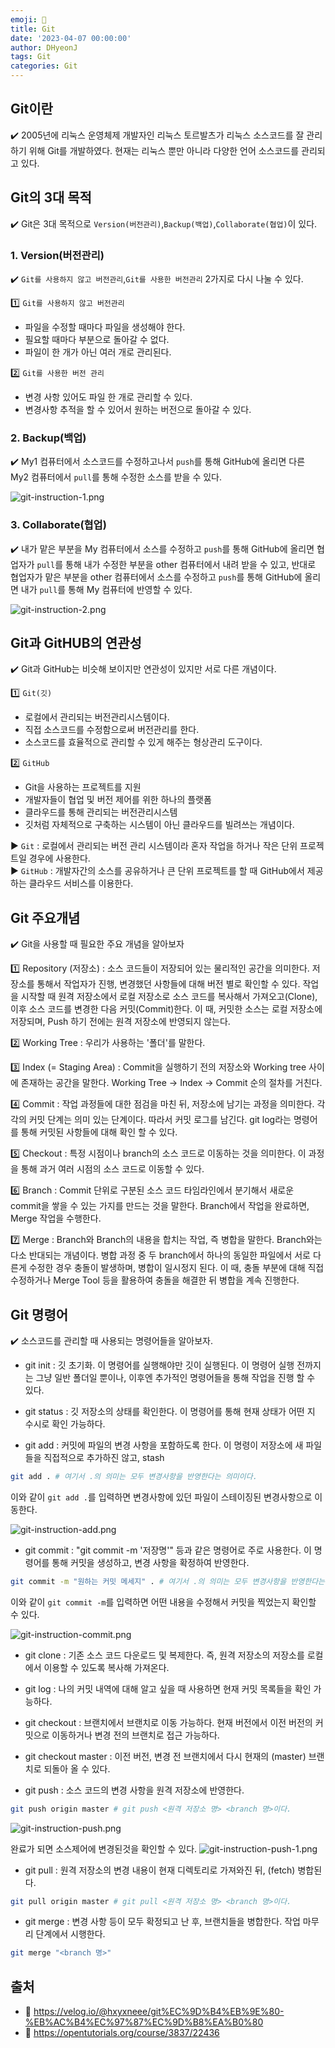 ```yaml
---
emoji: 📝
title: Git
date: '2023-04-07 00:00:00'
author: DHyeonJ
tags: Git
categories: Git
---
```


## Git이란

✔️ 2005년에 리눅스 운영체제 개발자인 리눅스 토르발츠가 리눅스 소스코드를 잘 관리하기 위해 Git를 개발하였다. 현재는 리눅스 뿐만 아니라 다양한 언어 소스코드를 관리되고 있다.

## Git의 3대 목적

✔️ Git은 3대 목적으로 `Version(버전관리)`,`Backup(백업)`,`Collaborate(협업)`이 있다.

### 1️. Version(버전관리)

✔️ `Git를 사용하지 않고 버전관리`,`Git를 사용한 버전관리` 2가지로 다시 나눌 수 있다.

  1️⃣ `Git를 사용하지 않고 버전관리`
  - 파일을 수정할 때마다 파일을 생성해야 한다.
  - 필요할 때마다 부분으로 돌아갈 수 없다.
  - 파일이 한 개가 아닌 여러 개로 관리된다.
  
  2️⃣ `Git를 사용한 버전 관리`
  - 변경 사항 있어도 파일 한 개로 관리할 수 있다.
  - 변경사항 추적을 할 수 있어서 원하는 버전으로 돌아갈 수 있다.

### 2. Backup(백업)

✔️ My1 컴퓨터에서 소스코드를 수정하고나서 `push`를 통해 GitHub에 올리면 다른 My2 컴퓨터에서 `pull`를 통해 수정한 소스를 받을 수 있다.

![git-instruction-1.png](git-instruction-1.png)

### 3. Collaborate(협업)

✔️ 내가 맡은 부분을 My 컴퓨터에서 소스를 수정하고 `push`를 통해 GitHub에 올리면 협업자가 `pull`를 통해 내가 수정한 부분을 other 컴퓨터에서 내려 받을 수 있고,
반대로 협업자가 맡은 부분을 other 컴퓨터에서 소스를 수정하고 `push`를 통해 GitHub에 올리면 내가 `pull`를 통해 My 컴퓨터에 반영할 수 있다.

![git-instruction-2.png](git-instruction-2.png)

## Git과 GitHUB의 연관성

✔️ Git과 GitHub는 비슷해 보이지만 연관성이 있지만 서로 다른 개념이다.

  1️⃣ `Git(깃)`
  - 로컬에서 관리되는 버전관리시스템이다.
  - 직접 소스코드를 수정함으로써 버전관리를 한다.
  - 소스코드를 효율적으로 관리할 수 있게 해주는 형상관리 도구이다.
  
  2️⃣ `GitHub`
  - Git을 사용하는 프로젝트를 지원
  - 개발자들이 협업 및 버전 제어를 위한 하나의 플랫폼
  - 클라우드를 통해 관리되는 버전관리시스템
  - 깃처럼 자체적으로 구축하는 시스템이 아닌 클라우드를 빌려쓰는 개념이다.

  ▶︎ `Git` :  로컬에서 관리되는 버전 관리 시스템이라 혼자 작업을 하거나 작은 단위 프로젝트일 경우에 사용한다.
  <br>
  ▶︎ `GitHub` : 개발자간의 소스를 공유하거나 큰 단위 프로젝트를 할 때 GitHub에서 제공하는 클라우드 서비스를 이용한다.

## Git 주요개념

✔️ Git을 사용할 때 필요한 주요 개념을 알아보자

1️⃣ Repository (저장소) : 소스 코드들이 저장되어 있는 물리적인 공간을 의미한다. 저장소를 통해서 작업자가 진행, 변경했던 사항들에 대해 버전 별로 확인할 수 있다.
작업을 시작할 때 원격 저장소에서 로컬 저장소로 소스 코드를 복사해서 가져오고(Clone), 이후 소스 코드를 변경한 다음 커밋(Commit)한다. 이 때, 커밋한 소스는 로컬 저장소에 저장되며, Push 하기 전에는 원격 저장소에 반영되지 않는다.

2️⃣ Working Tree : 우리가 사용하는 '폴더'를 말한다.

3️⃣ Index (= Staging Area) : Commit을 실행하기 전의 저장소와 Working tree 사이에 존재하는 공간을 말한다. Working Tree -> Index -> Commit 순의 절차를 거친다.

4️⃣ Commit : 작업 과정들에 대한 점검을 마친 뒤, 저장소에 남기는 과정을 의미한다. 각각의 커밋 단계는 의미 있는 단계이다. 따라서 커밋 로그를 남긴다. git log라는 명령어를 통해 커밋된 사항들에 대해 확인 할 수 있다.

5️⃣ Checkout : 특정 시점이나 branch의 소스 코드로 이동하는 것을 의미한다. 이 과정을 통해 과거 여러 시점의 소스 코드로 이동할 수 있다.

6️⃣ Branch : Commit 단위로 구분된 소스 코드 타임라인에서 분기해서 새로운 commit을 쌓을 수 있는 가지를 만드는 것을 말한다. Branch에서 작업을 완료하면, Merge 작업을 수행한다.

7️⃣ Merge : Branch와 Branch의 내용을 합치는 작업, 즉 병합을 말한다. Branch와는 다소 반대되는 개념이다. 병합 과정 중 두 branch에서 하나의 동일한 파일에서 서로 다른게 수정한 경우 충돌이 발생하며, 병합이 일시정지 된다. 이 때, 충돌 부분에 대해 직접 수정하거나 Merge Tool 등을 활용하여 충돌을 해결한 뒤 병합을 계속 진행한다.


## Git 명령어

✔️ 소스코드를 관리할 때 사용되는 명령어들을 알아보자.

- git init : 깃 초기화. 이 명령어를 실행해야만 깃이 실행된다. 이 명령어 실행 전까지는 그냥 일반 폴더일 뿐이나, 이후엔 추가적인 명령어들을 통해 작업을 진행 할 수 있다.

- git status : 깃 저장소의 상태를 확인한다. 이 명령어를 통해 현재 상태가 어떤 지 수시로 확인 가능하다.

- git add : 커밋에 파일의 변경 사항을 포함하도록 한다. 이 명령이 저장소에 새 파일들을 직접적으로 추가하진 않고, stash

```bash
git add . # 여기서 .의 의미는 모두 변경사항을 반영한다는 의미이다.
```
이와 같이 `git add .`를 입력하면 변경사항에 있던 파일이 스테이징된 변경사항으로 이동한다.

![git-instruction-add.png](git-instruction-add.png)

- git commit : "git commit -m '저장명'" 등과 같은 명령어로 주로 사용한다. 이 명령어를 통해 커밋을 생성하고, 변경 사항을 확정하여 반영한다.

```bash
git commit -m "원하는 커밋 메세지" . # 여기서 .의 의미는 모두 변경사항을 반영한다는 의미이다.
```
이와 같이 `git commit -m`를 입력하면 어떤 내용을 수정해서 커밋을 찍었는지 확인할 수 있다.

![git-instruction-commit.png](git-instruction-commit.png)

- git clone : 기존 소스 코드 다운로드 및 복제한다. 즉, 원격 저장소의 저장소를 로컬에서 이용할 수 있도록 복사해 가져온다.

- git log : 나의 커밋 내역에 대해 알고 싶을 때 사용하면 현재 커밋 목록들을 확인 가능하다.

- git checkout : 브랜치에서 브랜치로 이동 가능하다. 현재 버전에서 이전 버전의 커밋으로 이동하거나 변경 전의 브랜치로 접근 가능하다.

- git checkout master : 이전 버전, 변경 전 브랜치에서 다시 현재의 (master) 브랜치로 되돌아 올 수 있다.

- git push : 소스 코드의 변경 사항을 원격 저장소에 반영한다.

```bash
git push origin master # git push <원격 저장소 명> <branch 명>이다.
```

![git-instruction-push.png](git-instruction-push.png)

완료가 되면 소스제어에 변경된것을 확인할 수 있다.
![git-instruction-push-1.png](git-instruction-push-1.png)

- git pull : 원격 저장소의 변경 내용이 현재 디렉토리로 가져와진 뒤, (fetch) 병합된다.

```bash
git pull origin master # git pull <원격 저장소 명> <branch 명>이다.
```

- git merge : 변경 사항 등이 모두 확정되고 난 후, 브랜치들을 병합한다. 작업 마무리 단계에서 시행한다.

```bash
git merge "<branch 명>"
```


## 출처

- 🔗 https://velog.io/@hxyxneee/git%EC%9D%B4%EB%9E%80-%EB%AC%B4%EC%97%87%EC%9D%B8%EA%B0%80
- 🔗 https://opentutorials.org/course/3837/22436

``` toc

```